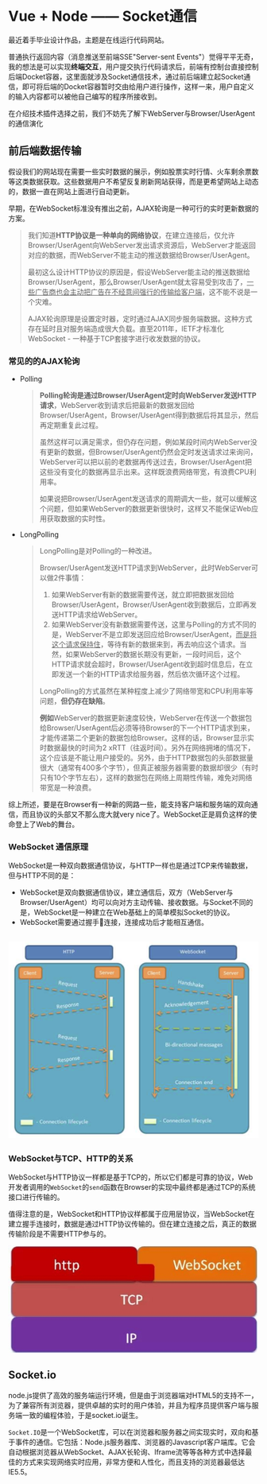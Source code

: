 # Vue + Node —— Socket通信

最近着手毕业设计作品，主题是在线运行代码网站。

普通执行返回内容（消息推送至前端SSE"Server-sent Events"）觉得平平无奇，我的想法是可以实现**终端交互**，用户提交执行代码请求后，前端有控制台直接控制后端Docket容器，这里面就涉及Socket通信技术，通过前后端建立起Socket通信，即可将后端的Docket容器暂时交由给用户进行操作，这样一来，用户自定义的输入内容都可以被他自己编写的程序所接收到。



在介绍技术插件选择之前，我们不妨先了解下WebServer与Browser/UserAgent的通信演化

## 前后端数据传输

假设我们的网站现在需要一些实时数据的展示，例如股票实时行情、火车剩余票数等这类数据获取。这些数据用户不希望反复刷新网站获得，而是更希望网站上动态的，数据一直在网站上面进行自动更新。

早期，在WebSocket标准没有推出之前，AJAX轮询是一种可行的实时更新数据的方案。

> ​	我们知道**HTTP协议是一种单向的网络协议**，在建立连接后，仅允许Browser/UserAgent向WebServer发出请求资源后，WebServer才能返回对应的数据，而WebServer不能主动的推送数据给Browser/UserAgent。
>
> ​	最初这么设计HTTP协议的原因是，假设WebServer能主动的推送数据给Browser/UserAgent，那么Browser/UserAgent就太容易受到攻击了，<u>一些广告商也会主动把广告在不经意间强行的传输给客户端</u>，这不能不说是一个灾难。
>
> ​	AJAX轮询原理是设置定时器，定时通过AJAX同步服务端数据。这种方式存在延时且对服务端造成很大负载。直至2011年，IETF才标准化WebSocket - 一种基于TCP套接字进行收发数据的协议。

### 常见的的AJAX轮询

- Polling

  > ​	**Polling轮询是通过Browser/UserAgent定时向WebServer发送HTTP请求**，WebServer收到请求后把最新的数据发回给Browser/UserAgent，Browser/UserAgent得到数据后将其显示，然后再定期重复此过程。
  >
  > ​	虽然这样可以满足需求，但仍存在问题，例如某段时间内WebServer没有更新的数据，但Browser/UserAgent仍然会定时发送请求过来询问，WebServer可以把以前的老数据再传送过去，Browser/UserAgent把这些没有变化的数据再显示出来。这样既浪费网络带宽，有浪费CPU利用率。
  >
  > ​	如果说把Browser/UserAgent发送请求的周期调大一些，就可以缓解这个问题，但如果WebServer的数据更新很快时，这样又不能保证Web应用获取数据的实时性。

- LongPolling

  > LongPolling是对Polling的一种改进。
  >
  > Browser/UserAgent发送HTTP请求到WebServer，此时WebServer可以做2件事情：
  >
  > 1. 如果WebServer有新的数据需要传送，就立即把数据发回给Browser/UserAgent，Browser/UserAgent收到数据后，立即再发送HTTP请求给WebServer。
  > 2. 如果WebServer没有新数据需要传送，这里与Polling的方式不同的是，WebServer不是立即发送回应给Browser/UserAgent，<u>而是将这个请求保持住</u>，等待有新的数据来到，再去响应这个请求。当然，如果WebServer的数据长期没有更新，一段时间后，这个HTTP请求就会超时，Browser/UserAgent收到超时信息后，在立即发送一个新的HTTP请求给服务器，然后依次循环这个过程。
  >
  > LongPolling的方式虽然在某种程度上减少了网络带宽和CPU利用率等问题，**但仍存在缺陷**。
  >
  > ​	**例如**WebServer的数据更新速度较快，WebServer在传送一个数据包给Browser/UserAgent后必须等待Browser的下一个HTTP请求到来，才能传递第二个更新的数据包给Browser。这样的话，Browser显示实时数据最快的时间为2 xRTT（往返时间）。另外在网络拥堵的情况下，这个应该是不能让用户接受的。另外，由于HTTP数据包的头部数据量很大（通常有400多个字节），但真正被服务器需要的数据却很少（有时只有10个字节左右），这样的数据包在网络上周期性传输，难免对网络带宽是一种浪费。

综上所述，要是在Browser有一种新的网路一些，能支持客户端和服务端的双向通信，而且协议的头部又不那么庞大就very nice了。WebSocket正是肩负这样的使命登上了Web的舞台。

### WebSocket 通信原理

WebSocket是一种双向数据通信协议，与HTTP一样也是通过TCP来传输数据，但与HTTP不同的是：

- WebSocket是双向数据通信协议，建立通信后，双方（WebServer与Browser/UserAgent）均可以向对方主动传输、接收数据。与Socket不同的是，WebSocket是一种建立在Web基础上的简单模拟Socket的协议。
- WebSocket需要通过握手🤝连接，连接成功后才能相互通信。

## ![通信原理](./img/通信原理.png)

### WebSocket与TCP、HTTP的关系

WebSocket与HTTP协议一样都是基于TCP的，所以它们都是可靠的协议，Web开发者调用的`WebSocket`的`send`函数在Browser的实现中最终都是通过TCP的系统接口进行传输的。

值得注意的是，WebSocket和HTTP协议样都属于应用层协议，当WebSocket在建立握手连接时，数据是通过HTTP协议传输的。但在建立连接之后，真正的数据传输阶段是不需要HTTP参与的。

![WebSocket与TCP、HTTP的关系](./img/WebSocket与TCP、HTTP的关系.png)



## Socket.io 

​	node.js提供了高效的服务端运行环境，但是由于浏览器端对HTML5的支持不一，为了兼容所有浏览器，提供卓越的实时的用户体验，并且为程序员提供客户端与服务端一致的编程体验，于是socket.io诞生。

​	`Socket.IO`是一个WebSocket库，可以在浏览器和服务器之间实现实时，双向和基于事件的通信。它包括：Node.js服务器库、浏览器的Javascript客户端库。它会自动根据浏览器从WebSocket、AJAX长轮询、Iframe流等等各种方式中选择最佳的方式来实现网络实时应用，非常方便和人性化，而且支持的浏览器最低达IE5.5。




